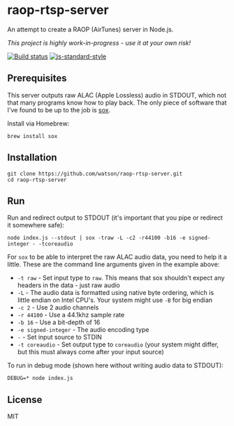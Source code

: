 # raop-rtsp-server

An attempt to create a RAOP (AirTunes) server in Node.js.

*This project is highly work-in-progress - use it at your own risk!*

[![Build status](https://travis-ci.org/watson/raop-rtsp-server.svg?branch=master)](https://travis-ci.org/watson/raop-rtsp-server)
[![js-standard-style](https://img.shields.io/badge/code%20style-standard-brightgreen.svg?style=flat)](https://github.com/feross/standard)

## Prerequisites

This server outputs raw ALAC (Apple Lossless) audio in STDOUT, which not
that many programs know how to play back. The only piece of software
that I've found to be up to the job is
[sox](http://sox.sourceforge.net).

Install via Homebrew:

```
brew install sox
```

## Installation

```
git clone https://github.com/watson/raop-rtsp-server.git
cd raop-rtsp-server
```

## Run

Run and redirect output to STDOUT (it's important that you pipe or
redirect it somewhere safe):

```
node index.js --stdout | sox -traw -L -c2 -r44100 -b16 -e signed-integer - -tcoreaudio
```

For `sox` to be able to interpret the raw ALAC audio data, you need to
help it a little. These are the command line arguments given in the
example above:

- `-t raw` - Set input type to `raw`. This means that sox shouldn't
  expect any headers in the data - just raw audio
- `-L` - The audio data is formatted using native byte ordering, which
  is little endian on Intel CPU's. Your system might use `-B` for big
  endian
- `-c 2` - Use 2 audio channels
- `-r 44100` - Use a 44.1khz sample rate
- `-b 16` - Use a bit-depth of 16
- `-e signed-integer` - The audio encoding type
- `-` - Set input source to STDIN
- `-t coreaudio` - Set output type to `coreaudio` (your system might
  differ, but this must always come after your input source)

To run in debug mode (shown here without writing audio data to STDOUT):

```
DEBUG=* node index.js
```

## License

MIT

